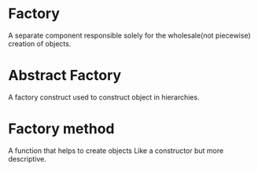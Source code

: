 # Factory
A separate component responsible solely for the wholesale(not piecewise) creation of objects.

# Abstract Factory
A factory construct used to construct object in hierarchies.

# Factory method
A function that helps to create objects Like a constructor but more descriptive.